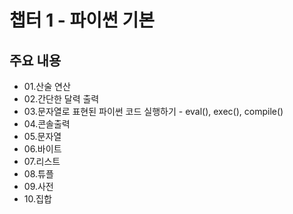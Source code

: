 # 챕터 1 - 파이썬 기본

## 주요 내용
* 01.산술 연산
* 02.간단한 달력 출력
* 03.문자열로 표현된 파이썬 코드 실행하기  - eval(), exec(), compile()
* 04.콘솔출력
* 05.문자열
* 06.바이트
* 07.리스트
* 08.튜플
* 09.사전
* 10.집합